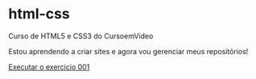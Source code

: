 # html-css
 Curso de HTML5 e CSS3 do CursoemVideo

 Estou aprendendo a criar sites e agora vou gerenciar meus repositórios!

<a href="https://danielkrupniski.github.io/html-css/Exercicios/ex001/index.html">Executar o exercicio 001 </a>